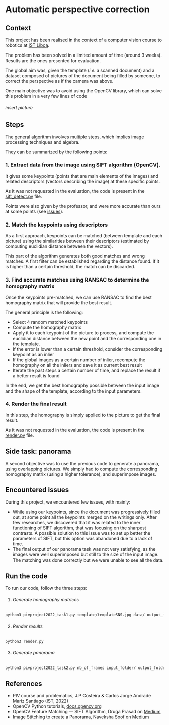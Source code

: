 # Automatic perspective correction

## Context
This project has been realised in the context of a computer vision course to robotics at [IST Liboa](https://tecnico.ulisboa.pt/).

The problem has been solved in a limited amount of time (around 3 weeks). Results are the ones presented for evaluation.

The global aim was, given the template (*i.e.* a scanned document) and a dataset composed of pictures of the 
document being filled by someone, to correct the perspective as if the camera was above.

One main objective was to avoid using the OpenCV library, which can solve this problem in a very few lines of code


###### insert picture

## Steps
The general algorithm involves multiple steps, which implies image processing techniques and algebra.

They can be summarized by the following points:

### 1. Extract data from the image using SIFT algorithm (OpenCV).
It gives some keypoints (points that are main elements of the images) and related descriptors (vectors describing the 
image) at these specific points. 

As it was not requested in the evaluation, the code is present in the [sift_detect.py](sift_detect.py) file.


Points were also given by the professor, and were more accurate than ours at some points (see [issues](#encountered-issues)).

### 2. Match the keypoints using descriptors
As a first approach, keypoints can be matched (between template and each picture) using the similarities between their descriptors (estimated by computing euclidian distance between the vectors).

This part of the algorithm generates both good matches and wrong matches. 
A first filter can be established regarding the distance found. If it is higher than a certain threshold, the match can be discarded.

### 3. Find accurate matches using RANSAC to determine the homography matrix
Once the keypoints pre-matched, we can use RANSAC to find the best homography matrix that will provide the best result.

The general principle is the following:
- Select 4 random matched keypoints
- Compute the homography matrix
- Apply it to each keypoint of the picture to process, and compute the euclidian distance between the new point and the corresponding one in the template.
- If the error is lower than a certain threshold, consider the corresponding keypoint as an inlier
- If the global images as a certain number of inlier, recompute the homography on all the inliers and save it as current best result
- Iterate the past steps a certain number of time, and replace the result if a better result is found

In the end, we get the best homography possible between the input image and the shape of the template, according to the input parameters.

### 4. Render the final result
In this step, the homography is simply applied to the picture to get the final result. 

As it was not requested in the evaluation, the code is present in the [render.py](render.py) file.


## Side task: panorama
A second objective was to use the previous code to generate a panorama, using overlapping pictures.
We simply had to compute the corresponding homography matrix (using a higher tolerance), and superimpose images.


## Encountered issues
During this project, we encountered few issues, with mainly:
- While using our keypoints, since the document was progressively filled out, at some point all the keypoints merged on the writings only.
After few researches, we discovered that it was related to the inner functioning of SIFT algorithm, that was focusing on the sharpest contrasts.
A possible solution to this issue was to set up better the parameters of SIFT, but this option was abandoned due to a lack of time. 
- The final output of our panorama task was not very satisfying, as the images were well superimposed but still to the size
of the input image. The matching was done correctly but we were unable to see all the data.


## Run the code
To run our code, follow the three steps:
1. ###### Generate homography matrices
```bash
python3 pivproject2022_task1.py template/templateSNS.jpg data/ output_folder/
```
2. ###### Render results
```bash
python3 render.py
```
3. ###### Generate panorama
```bash
python3 pivproject2022_task2.py nb_of_frames input_folder/ output_folder/
```

## References
- PIV course and problematics, J.P Costeira & Carlos Jorge Andrade Mariz Santiago (IST, 2022)
- OpenCV Python tutorials, [docs.opencv.org](https://docs.opencv.org/)
- OpenCV Feature Matching — SIFT Algorithm, Druga Prasad on [Medium](https://medium.com/analytics-vidhya/opencv-feature-matching-sift-algorithm-scale-invariant-feature-transform-16672eafb253)
- Image Stitching to create a Panorama, Naveksha Soof on [Medium](https://medium.com/@navekshasood/image-stitching-to-create-a-panorama-5e030ecc8f7)
